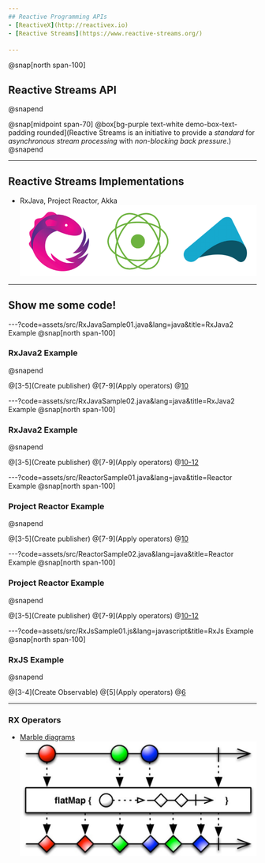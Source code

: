 ```yaml
---
## Reactive Programming APIs
- [ReactiveX](http://reactivex.io)
- [Reactive Streams](https://www.reactive-streams.org/)

---
```

@snap[north span-100]
## Reactive Streams API
@snapend

@snap[midpoint span-70]
@box[bg-purple text-white demo-box-text-padding rounded](Reactive Streams is an initiative to provide a *standard* for *asynchronous stream processing* with *non-blocking back pressure*.)
@snapend

---
## Reactive Streams Implementations
- RxJava, Project Reactor, Akka
![Reactive Streams implementations](assets/img/reactive_logos.png)

---
## Show me some code!

---?code=assets/src/RxJavaSample01.java&lang=java&title=RxJava2 Example
@snap[north span-100]
### RxJava2 Example
@snapend

@[3-5](Create publisher)
@[7-9](Apply operators)
@[10](Subscribe)

---?code=assets/src/RxJavaSample02.java&lang=java&title=RxJava2 Example
@snap[north span-100]
### RxJava2 Example
@snapend

@[3-5](Create publisher)
@[7-9](Apply operators)
@[10-12](Subscribe)

---?code=assets/src/ReactorSample01.java&lang=java&title=Reactor Example
@snap[north span-100]
### Project Reactor Example
@snapend

@[3-5](Create publisher)
@[7-9](Apply operators)
@[10](Subscribe)

---?code=assets/src/ReactorSample02.java&lang=java&title=Reactor Example
@snap[north span-100]
### Project Reactor Example
@snapend

@[3-5](Create publisher)
@[7-9](Apply operators)
@[10-12](Subscribe)

---?code=assets/src/RxJsSample01.js&lang=javascript&title=RxJs Example
@snap[north span-100]
### RxJS Example
@snapend

@[3-4](Create Observable)
@[5](Apply operators)
@[6](Subscribe)

---
### RX Operators
- [Marble diagrams](https://rxmarbles.com)
![Marble diagrams](assets/img/flatmap_marblediagram.png)
